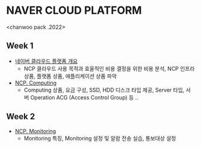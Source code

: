 # NAVER CLOUD PLATFORM 
<chanwoo pack .2022>

## Week 1 

- [네이버 클라우드 플랫폼 개요](https://github.com/chanwoo9730/NCP_study/blob/main/Week%201/%EB%84%A4%EC%9D%B4%EB%B2%84%20%EB%84%A4%EC%9D%B4%EB%B2%84%20%ED%81%B4%EB%9D%BC%EC%9A%B0%EB%93%9C%20%ED%94%8C%EB%9E%AB%ED%8F%BC%20%EA%B0%9C%EC%9A%94.md)
  - NCP 클라우드 사용 목적과 효울적인 비용 결정을 위한 비용 분석, NCP 인프라 상품, 플랫폼 상품, 애플리케이션 상품 파악
- [NCP. Computing](https://github.com/chanwoo9730/NCP_study/blob/main/NCP%20Computing.md)
  - Computing 상품, 요금 구성, SSD, HDD 디스크 타입 제공, Server 타입, 서버 Operation ACG (Access Control Group) 등 ..
 
## Week 2 
- [NCP. Monitoring](https://github.com/chanwoo9730/NCP_study/blob/main/NCP%20Monitoring.md)
  - Monitoring 특징, Monitoring 설정 및 알람 전송 실습, 통보대상 설정
